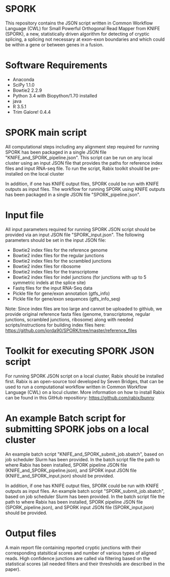 # SPORK

This repository contains the JSON script written in Common Workflow Language (CWL) for Small Powerful Orthogonal Read Mapper from KNIFE (SPORK), a new, statistically driven algorithm for detecting of cryptic splicing, a splicing not necessary at exon-exon boundaries and which could be within a gene or between genes in a fusion.

# Software Requirements

- Anaconda
- SciPy 1.1.0
- Bowtie2 2.2.9
- Python 3.4 with Biopython/1.70 installed
- java
- R 3.5.1
- Trim Galore! 0.4.4

# SPORK main script

All computational steps including any alignment step required for running SPORK has been packaged in a single JSON file "KNIFE_and_SPORK_pipeline.json". This script can be run on any local cluster using an input JSON file that provides the paths for reference index files and input RNA-seq file. To run the script, Rabix toolkit should be pre-installed on the local cluster

In addition, if one has KNIFE output files, SPORK could be run with KNIFE outputs as input files. The workflow for running SPORK using KNIFE outputs 
has been packaged in a single JSON file "SPORK_pipeline.json". 

# Input file

All input parameters required for running SPORK JSON script should be provided via an input JSON file "SPORK_input.json". The following parameters should be set in the input JSON file:

- Bowtie2 index files for the reference genome
- Bowtie2 index files for the regular junctions
- Bowtie2 index files for the scrambled junctions
- Bowtie2 index files for ribosome
- Bowtie2 index files for the transcriptome
- Bowtie2 index files for indel junctions (for junctions with up to 5 symmetric indels at the splice site)
- Fastq files for the input RNA-Seq data
- Pickle file for gene/exon annotation (gtfs_info)
- Pickle file for gene/exon sequences (gtfs_info_seq)

Note: Since index files are too large and cannot be uploaded to githiub, we provide original reference fasta files (genome, transcriptome, regular junctions, scrambled junctions, ribosome) along with needed scripts/instructions for building index files here: https://github.com/jorda90/SPORK/tree/master/reference_files


# Toolkit for executing SPORK JSON script

For running SPORK JSON script on a local cluster, Rabix should be installed first. Rabix is an open-source tool developed by Seven Bridges, that can be used to run a computational workflow written in Common Workflow Language (CWL) on a locul cluster. More information on how to install Rabix can be found in this GitHub repositiory: https://github.com/rabix/bunny 


# An example Batch script for submitting SPORK jobs on a local cluster

An example batch script "KNIFE_and_SPORK_submit_job.sbatch", based on job scheduler Slurm has been provided. In the batch script file the path to where Rabix has been installed, SPORK pipeline JSON file (KNIFE_and_SPORK_pipeline.json), and SPORK input JSON file (KNIFE_and_SPORK_input.json) should be provided. 

In addition, if one has KNIFE output files, SPORK could be run with KNIFE outputs as input files. An example batch script "SPORK_submit_job.sbatch", based on job scheduler Slurm has been provided. In the batch script file the path to where Rabix has been installed, SPORK pipeline JSON file (SPORK_pipeline.json), and SPORK input JSON file (SPORK_input.json) should be provided. 

# Output files

A main report file containing reported cryptic junctions with their corresponding statsitical scores and number of various types of aligned reads. High confidence junctions are called via filtering based on the statistical scores (all needed filters and their thresholds are described in the paper).

